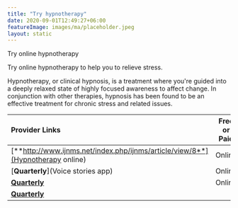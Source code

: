 ```yaml
---
title: "Try hypnotherapy"
date: 2020-09-01T12:49:27+06:00
featureImage: images/ma/placeholder.jpeg
layout: static
---
```


Try online hypnotherapy

Try online hypnotherapy to help you to relieve stress.

Hypnotherapy, or clinical hypnosis, is a treatment where you're guided into a deeply relaxed state of highly focused awareness to affect change. In conjunction with other therapies, hypnosis has been found to be an effective treatment for chronic stress and related issues.

| Provider Links      | Free or Paid  |  
| :-----------          | :--------------:      |  
| [**http://www.ijnms.net/index.php/ijnms/article/view/8**](Hypnotherapy online) | Online | 
| [**Quarterly**](Voice stories app) | Online | 
| [**Quarterly**](Hypnotherapist) | Online | 
| [**Quarterly**]() |  | 
  

<br/><br/>






